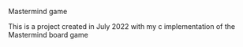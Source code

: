 Mastermind game

This is a project created in July 2022 with my c implementation of the Mastermind board game
